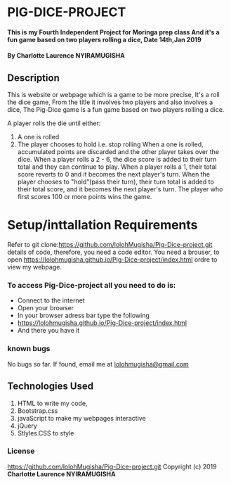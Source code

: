 # PIG-DICE-PROJECT
#### This is my Fourth Independent Project for Moringa prep class And it's a fun game based on two players rolling a dice, Date 14th,Jan 2019
#### By **Charlotte Laurence NYIRAMUGISHA**
## Description
This is website or webpage which is a game to be more precise, It's a roll the dice game, From the title it involves two players and also involves a dice,
The Pig-Dice game is a fun game based on two players rolling a dice.

A player rolls the die until either:

1. A one is rolled
2. The player chooses to hold i.e. stop rolling
When a one is rolled, accumulated points are discarded and the other player takes over the dice.
When a player rolls a 2 - 6, the dice score is added to their turn total and they can continue to play.
When a player rolls a 1, their total score reverts to 0 and it becomes the next player's turn.
When the player chooses to "hold"(pass their turn), their turn total is added to their total score, and it becomes the next player's turn.
The player who first scores 100 or more points wins the game.

# Setup/inttallation Requirements
Refer to git clone:https://github.com/lolohMugisha/Pig-Dice-project.git details of code, therefore, you need a code editor.
You need a brouser, to open https://lolohmugisha.github.io/Pig-Dice-project/index.html ordre to view my webpage.

### To access Pig-Dice-project all you need to do is:
* Connect to the internet
* Open your browser
* In your browser adress bar type the following
* https://lolohmugisha.github.io/Pig-Dice-project/index.html
* And there you have it

### known bugs
No bugs so far. If found, email me at lolohmugisha@gmail.com

## Technologies Used
1. HTML to write my code,
2. Bootstrap.css
3. javaScript to make my webpages interactive
4. jQuery
5. Stlyles.CSS to style

### License
https://github.com/lolohMugisha/Pig-Dice-project.git
Copyright (c) 2019  **Charlotte Laurence NYIRAMUGISHA**
